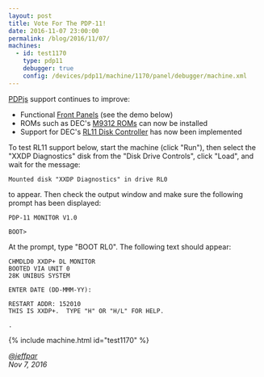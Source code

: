 ```yaml
---
layout: post
title: Vote For The PDP-11!
date: 2016-11-07 23:00:00
permalink: /blog/2016/11/07/
machines:
  - id: test1170
    type: pdp11
    debugger: true
    config: /devices/pdp11/machine/1170/panel/debugger/machine.xml
---
```


[PDPjs](/devices/pdp11/machine/) support continues to improve:

- Functional [Front Panels](/devices/pdp11/panel/1170/#front-panel-basics) (see the demo below)
- ROMs such as DEC's [M9312 ROMs](/devices/pdp11/rom/M9312/) can now be installed
- Support for DEC's [RL11 Disk Controller](/devices/pdp11/rl11/) has now been implemented

To test RL11 support below, start the machine (click "Run"), then select the "XXDP Diagnostics" disk from the
"Disk Drive Controls", click "Load", and wait for the message:

	Mounted disk "XXDP Diagnostics" in drive RL0

to appear.  Then check the output window and make sure the following prompt has been displayed:

	PDP-11 MONITOR V1.0
	
	BOOT> 

At the prompt, type "BOOT RL0".  The following text should appear:

	CHMDLD0 XXDP+ DL MONITOR
	BOOTED VIA UNIT 0
	28K UNIBUS SYSTEM
	
	ENTER DATE (DD-MMM-YY): 

	RESTART ADDR: 152010
	THIS IS XXDP+.  TYPE "H" OR "H/L" FOR HELP.
	
	.


{% include machine.html id="test1170" %}

*[@jeffpar](http://twitter.com/jeffpar)*  
*Nov 7, 2016*
